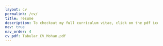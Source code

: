 ```yaml
---
layout: cv
permalink: /cv/
title: resume
description: To checkout my full curriculum vitae, click on the pdf icon on the top-right of your screen!
nav: true
nav_order: 4
cv_pdf: Tabular_CV_Mohan.pdf
---
```

